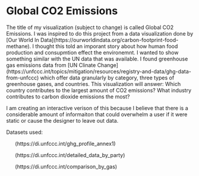 # Global CO2 Emissions

<p> The title of my visualization (subject to change) is called Global CO2 Emissions. I was inspired to do this project from a data visualization done by [Our World In Data](https://ourworldindata.org/carbon-footprint-food-methane). I thought this told an imporant story about how human food production and consupmtion effect the environemnt. I wanted to show something similar with the UN data that was available. I found greenhouse gas emissions data from [UN Clinate Change] (https://unfccc.int/topics/mitigation/resources/registry-and-data/ghg-data-from-unfccc) which offer data granularly by category, three types of greenhouse gases, and countries. This visualization will answer: Which country contributes to the largest amount of CO2 emissions? What industry contributes to carbon dioxide emissions the most?</p>

<p> I am creating an interactive verison of this because I believe that there is a considerable amount of informaiton that could overwhelm a user if it were static or cause the designer to leave out data. </p>

<p> Datasets used: 
<ul>(https://di.unfccc.int/ghg_profile_annex1)</ul>
<ul>(https://di.unfccc.int/detailed_data_by_party)</ul>
<ul>(https://di.unfccc.int/comparison_by_gas)</ul>

